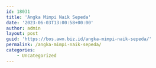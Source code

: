 ```yaml
---
id: 18031
title: 'Angka Mimpi Naik Sepeda'
date: '2023-06-03T13:00:58+00:00'
author: admin
layout: post
guid: 'https://bos.awn.biz.id/angka-mimpi-naik-sepeda/'
permalink: /angka-mimpi-naik-sepeda/
categories:
    - Uncategorized
---
```


